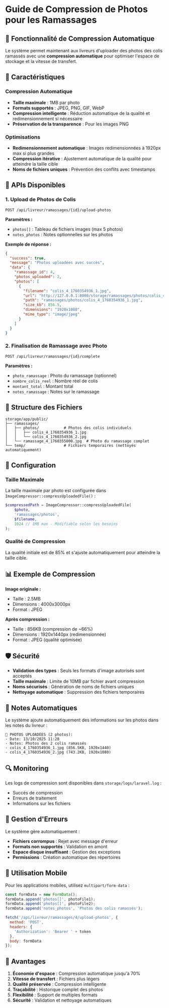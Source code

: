 # Guide de Compression de Photos pour les Ramassages

## 📸 Fonctionnalité de Compression Automatique

Le système permet maintenant aux livreurs d'uploader des photos des colis ramassés avec une **compression automatique** pour optimiser l'espace de stockage et la vitesse de transfert.

## 🎯 Caractéristiques

### Compression Automatique
- **Taille maximale** : 1MB par photo
- **Formats supportés** : JPEG, PNG, GIF, WebP
- **Compression intelligente** : Réduction automatique de la qualité et redimensionnement si nécessaire
- **Préservation de la transparence** : Pour les images PNG

### Optimisations
- **Redimensionnement automatique** : Images redimensionnées à 1920px max si plus grandes
- **Compression itérative** : Ajustement automatique de la qualité pour atteindre la taille cible
- **Noms de fichiers uniques** : Prévention des conflits avec timestamps

## 🚀 APIs Disponibles

### 1. Upload de Photos de Colis
```
POST /api/livreur/ramassages/{id}/upload-photos
```

**Paramètres :**
- `photos[]` : Tableau de fichiers images (max 5 photos)
- `notes_photos` : Notes optionnelles sur les photos

**Exemple de réponse :**
```json
{
  "success": true,
  "message": "Photos uploadées avec succès",
  "data": {
    "ramassage_id": 4,
    "photos_uploaded": 2,
    "photos": [
      {
        "filename": "colis_4_1760354936_1.jpg",
        "url": "http://127.0.0.1:8000/storage/ramassages/photos/colis_4_1760354936_1.jpg",
        "path": "ramassages/photos/colis_4_1760354936_1.jpg",
        "size_kb": 856.5,
        "dimensions": "1920x1080",
        "mime_type": "image/jpeg"
      }
    ]
  }
}
```

### 2. Finalisation de Ramassage avec Photo
```
POST /api/livreur/ramassages/{id}/complete
```

**Paramètres :**
- `photo_ramassage` : Photo du ramassage (optionnel)
- `nombre_colis_reel` : Nombre réel de colis
- `montant_total` : Montant total
- `notes_ramassage` : Notes sur le ramassage

## 📁 Structure des Fichiers

```
storage/app/public/
├── ramassages/
│   ├── photos/           # Photos des colis individuels
│   │   ├── colis_4_1760354936_1.jpg
│   │   └── colis_4_1760354936_2.jpg
│   └── ramassage_4_1760355000.jpg  # Photo du ramassage complet
└── temp/                 # Fichiers temporaires (nettoyés automatiquement)
```

## 🔧 Configuration

### Taille Maximale
La taille maximale par photo est configurée dans `ImageCompressor::compressUploadedFile()` :
```php
$compressedPath = ImageCompressor::compressUploadedFile(
    $photo,
    'ramassages/photos',
    $filename,
    1024 // 1MB max - Modifiable selon les besoins
);
```

### Qualité de Compression
La qualité initiale est de 85% et s'ajuste automatiquement pour atteindre la taille cible.

## 📊 Exemple de Compression

**Image originale :**
- Taille : 2.5MB
- Dimensions : 4000x3000px
- Format : JPEG

**Après compression :**
- Taille : 856KB (compression de ~66%)
- Dimensions : 1920x1440px (redimensionnée)
- Format : JPEG (qualité optimisée)

## 🛡️ Sécurité

- **Validation des types** : Seuls les formats d'image autorisés sont acceptés
- **Taille maximale** : Limite de 10MB par fichier avant compression
- **Noms sécurisés** : Génération de noms de fichiers uniques
- **Nettoyage automatique** : Suppression des fichiers temporaires

## 📝 Notes Automatiques

Le système ajoute automatiquement des informations sur les photos dans les notes du livreur :

```
📸 PHOTOS UPLOADÉES (2 photos):
- Date: 13/10/2025 11:28
- Notes: Photos des 2 colis ramassés
- colis_4_1760354936_1.jpg (856.5KB, 1920x1440)
- colis_4_1760354936_2.jpg (743.2KB, 1920x1080)
```

## 🔍 Monitoring

Les logs de compression sont disponibles dans `storage/logs/laravel.log` :
- Succès de compression
- Erreurs de traitement
- Informations sur les fichiers

## 🚨 Gestion d'Erreurs

Le système gère automatiquement :
- **Fichiers corrompus** : Rejet avec message d'erreur
- **Formats non supportés** : Validation en amont
- **Espace disque insuffisant** : Gestion des exceptions
- **Permissions** : Création automatique des répertoires

## 📱 Utilisation Mobile

Pour les applications mobiles, utilisez `multipart/form-data` :

```javascript
const formData = new FormData();
formData.append('photos[]', photoFile1);
formData.append('photos[]', photoFile2);
formData.append('notes_photos', 'Photos des colis ramassés');

fetch('/api/livreur/ramassages/4/upload-photos', {
  method: 'POST',
  headers: {
    'Authorization': 'Bearer ' + token
  },
  body: formData
});
```

## 🎉 Avantages

1. **Économie d'espace** : Compression automatique jusqu'à 70%
2. **Vitesse de transfert** : Fichiers plus légers
3. **Qualité préservée** : Compression intelligente
4. **Traçabilité** : Historique complet des photos
5. **Flexibilité** : Support de multiples formats
6. **Sécurité** : Validation et nettoyage automatiques
